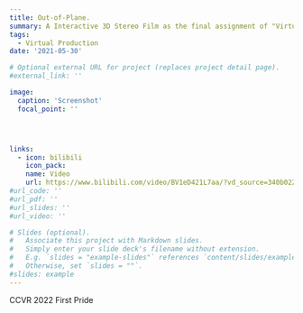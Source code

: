 ```yaml
---
title: Out-of-Plane.
summary: A Interactive 3D Stereo Film as the final assignment of "Virtual Reality" course.
tags:
  - Virtual Production
date: '2021-05-30'

# Optional external URL for project (replaces project detail page).
#external_link: ''

image:
  caption: 'Screenshot'
  focal_point: ''




links:
  - icon: bilibili
    icon_pack: 
    name: Video
    url: https://www.bilibili.com/video/BV1eD421L7aa/?vd_source=340b02229354bd7143302a03ede7a802
#url_code: ''
#url_pdf: ''
#url_slides: ''
#url_video: ''

# Slides (optional).
#   Associate this project with Markdown slides.
#   Simply enter your slide deck's filename without extension.
#   E.g. `slides = "example-slides"` references `content/slides/example-slides.md`.
#   Otherwise, set `slides = ""`.
#slides: example
---
```

CCVR 2022 First Pride

